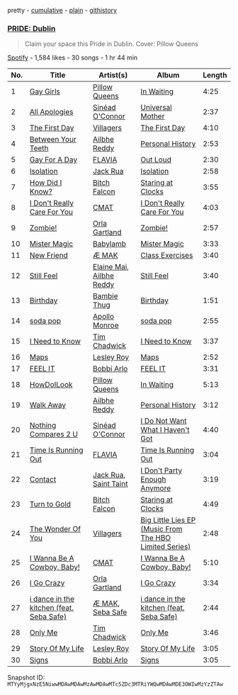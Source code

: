 pretty - [cumulative](/playlists/cumulative/37i9dQZF1DWT9PJEEEAh7g.md) - [plain](/playlists/plain/37i9dQZF1DWT9PJEEEAh7g) - [githistory](https://github.githistory.xyz/mackorone/spotify-playlist-archive/blob/main/playlists/plain/37i9dQZF1DWT9PJEEEAh7g)

### [PRIDE: Dublin](https://open.spotify.com/playlist/37i9dQZF1DWT9PJEEEAh7g)

> Claim your space this Pride in Dublin\. Cover: Pillow Queens

[Spotify](https://open.spotify.com/user/spotify) - 1,584 likes - 30 songs - 1 hr 44 min

| No. | Title | Artist(s) | Album | Length |
|---|---|---|---|---|
| 1 | [Gay Girls](https://open.spotify.com/track/3SrtQXEQjtq2x6WgWJpgfB) | [Pillow Queens](https://open.spotify.com/artist/7BDvurihyagH0uSPNDJX7d) | [In Waiting](https://open.spotify.com/album/1bcRBsdflwrlfkkVSTFKBI) | 4:25 |
| 2 | [All Apologies](https://open.spotify.com/track/1SquBBWJ2qIUAt6GiKZpsq) | [Sinéad O'Connor](https://open.spotify.com/artist/4sD9znwiVFx9cgRPZ42aQ1) | [Universal Mother](https://open.spotify.com/album/0zQllKtOtx3i7QFccbAWvL) | 2:37 |
| 3 | [The First Day](https://open.spotify.com/track/54ocv5qsX6eIjk8C5AyRpT) | [Villagers](https://open.spotify.com/artist/2m1l9MLSslzup4vvokKgvQ) | [The First Day](https://open.spotify.com/album/18JbYJrl9GZMOc06cQpmIm) | 4:10 |
| 4 | [Between Your Teeth](https://open.spotify.com/track/1PsPmZN77TVNyyilMtp1dx) | [Ailbhe Reddy](https://open.spotify.com/artist/1YQiMR5M12HJ28hkJz7qnn) | [Personal History](https://open.spotify.com/album/6boV9BoOGBvjoQ3YugOW3n) | 2:53 |
| 5 | [Gay For A Day](https://open.spotify.com/track/3cVQdF6yFR2bS9Q0t6L7Qo) | [FLAVIA](https://open.spotify.com/artist/4KvJPTW5GGjm49mMuzftPA) | [Out Loud](https://open.spotify.com/album/08B9fiXinIuvpMqkPwozYk) | 2:30 |
| 6 | [Isolation](https://open.spotify.com/track/2aTheQ5VDnPnBS5cQOmjSf) | [Jack Rua](https://open.spotify.com/artist/3aHflddYjlPnPc1oVQiJPB) | [Isolation](https://open.spotify.com/album/4fr1i7HJnnPP8y7ZyoziVk) | 2:58 |
| 7 | [How Did I Know?](https://open.spotify.com/track/3qb46DnwBRPHu50mCvep3s) | [Bitch Falcon](https://open.spotify.com/artist/6NsNTjFVfNwUfLpKbsmt4x) | [Staring at Clocks](https://open.spotify.com/album/7oydtwss0n09uUDYQHfwLb) | 3:55 |
| 8 | [I Don't Really Care For You](https://open.spotify.com/track/5heU7rc2joRWgV7zz9N0Ll) | [CMAT](https://open.spotify.com/artist/3VBNIRx1LxVdRqOiPgkLwv) | [I Don't Really Care For You](https://open.spotify.com/album/2WVqGcJwbqBQxJCeytGbvx) | 4:03 |
| 9 | [Zombie!](https://open.spotify.com/track/1FLyXkdwjRfDakk4XmAFk9) | [Orla Gartland](https://open.spotify.com/artist/3ajf12ub55b51qcS94d9Co) | [Zombie!](https://open.spotify.com/album/76CQMu7yEyiP5gConroJFH) | 2:57 |
| 10 | [Mister Magic](https://open.spotify.com/track/2EDdM9Cd6gDzGGejBqxpse) | [Babylamb](https://open.spotify.com/artist/2eO9bZ9xHCINHEtl8vJPC8) | [Mister Magic](https://open.spotify.com/album/6rdKSNASXtIfyMcfsc35JD) | 3:33 |
| 11 | [New Friend](https://open.spotify.com/track/5Y2DY2YiTWt1SX4iyYTeKr) | [Æ MAK](https://open.spotify.com/artist/2VQ0jNisT4VhPs41VGvvTX) | [Class Exercises](https://open.spotify.com/album/0IN3qTnurwmmG4Noq0QDQM) | 3:40 |
| 12 | [Still Feel](https://open.spotify.com/track/5PJ0jivWgqeBU29idbW75s) | [Elaine Mai](https://open.spotify.com/artist/0wRHsCARScopB5WmbQzMcy), [Ailbhe Reddy](https://open.spotify.com/artist/1YQiMR5M12HJ28hkJz7qnn) | [Still Feel](https://open.spotify.com/album/358BfIBZfO9fx3vlqszzGa) | 3:40 |
| 13 | [Birthday](https://open.spotify.com/track/5oOumjioqsd4vGHk2eoOoz) | [Bambie Thug](https://open.spotify.com/artist/6g3orasGcMPn0gwcE3JMAC) | [Birthday](https://open.spotify.com/album/6HcvC2h9jh0pc1bNIDduzl) | 1:51 |
| 14 | [soda pop](https://open.spotify.com/track/2nV9ysITm7rkYRzk8jx82w) | [Apollo Monroe](https://open.spotify.com/artist/2zn8zIQSLOTHXK4G3CwdXF) | [soda pop](https://open.spotify.com/album/1T36mstSG7sBZgq6EieNGa) | 2:55 |
| 15 | [I Need to Know](https://open.spotify.com/track/1JtMMGtJeqjLp6m6jBRTd4) | [Tim Chadwick](https://open.spotify.com/artist/01xLuKvTWah7tIPATY3MfL) | [I Need to Know](https://open.spotify.com/album/2pASxLad1aBMUMiCwyLgeI) | 3:37 |
| 16 | [Maps](https://open.spotify.com/track/3OFGkaztvfjW0McKujTzdI) | [Lesley Roy](https://open.spotify.com/artist/1hKEBSwDGhKmshGFWiWm7S) | [Maps](https://open.spotify.com/album/76eWcHISpK4WpItAajc84O) | 2:52 |
| 17 | [FEEL IT](https://open.spotify.com/track/6o7XZ3myqqTxtEjZV0Z6jD) | [Bobbi Arlo](https://open.spotify.com/artist/5cudb4Wjab9hm3JH34VzgB) | [FEEL IT](https://open.spotify.com/album/0bYxNQijpmzGVm9PwPIX49) | 3:31 |
| 18 | [HowDoILook](https://open.spotify.com/track/65ggamUCxgszlCtDufMyVV) | [Pillow Queens](https://open.spotify.com/artist/7BDvurihyagH0uSPNDJX7d) | [In Waiting](https://open.spotify.com/album/1bcRBsdflwrlfkkVSTFKBI) | 5:13 |
| 19 | [Walk Away](https://open.spotify.com/track/0OgN6FQsmQV8xaFaOWF9LX) | [Ailbhe Reddy](https://open.spotify.com/artist/1YQiMR5M12HJ28hkJz7qnn) | [Personal History](https://open.spotify.com/album/6boV9BoOGBvjoQ3YugOW3n) | 3:12 |
| 20 | [Nothing Compares 2 U](https://open.spotify.com/track/3nvuPQTw2zuFAVuLsC9IYQ) | [Sinéad O'Connor](https://open.spotify.com/artist/4sD9znwiVFx9cgRPZ42aQ1) | [I Do Not Want What I Haven't Got](https://open.spotify.com/album/34hQFIwGTLf03BZQmGL0iy) | 4:40 |
| 21 | [Time Is Running Out](https://open.spotify.com/track/6Zcm77gXr85gJHGJLZVbPV) | [FLAVIA](https://open.spotify.com/artist/4KvJPTW5GGjm49mMuzftPA) | [Time Is Running Out](https://open.spotify.com/album/2ncVA4VJqFzCU7MP95uuz0) | 3:04 |
| 22 | [Contact](https://open.spotify.com/track/72JVH9goXamjazMk1VU0K1) | [Jack Rua](https://open.spotify.com/artist/3aHflddYjlPnPc1oVQiJPB), [Saint Taint](https://open.spotify.com/artist/4jgc4RCXbjyqKTKtGcdggA) | [I Don't Party Enough Anymore](https://open.spotify.com/album/2MQpAp13fl2VbWoIH1phsx) | 3:19 |
| 23 | [Turn to Gold](https://open.spotify.com/track/4IxSwnTZRv5SVthQ7mt2lA) | [Bitch Falcon](https://open.spotify.com/artist/6NsNTjFVfNwUfLpKbsmt4x) | [Staring at Clocks](https://open.spotify.com/album/7oydtwss0n09uUDYQHfwLb) | 4:49 |
| 24 | [The Wonder Of You](https://open.spotify.com/track/3gwurt17Arq2OTWaM7qZPW) | [Villagers](https://open.spotify.com/artist/2m1l9MLSslzup4vvokKgvQ) | [Big Little Lies EP \(Music From The HBO Limited Series\)](https://open.spotify.com/album/0U2wW1yU3cG3hG7MOFza9M) | 2:48 |
| 25 | [I Wanna Be A Cowboy, Baby!](https://open.spotify.com/track/25JBtRwPAm5tliw9TnSAZH) | [CMAT](https://open.spotify.com/artist/3VBNIRx1LxVdRqOiPgkLwv) | [I Wanna Be A Cowboy, Baby!](https://open.spotify.com/album/05w05hZGUFzTqj53dVavX0) | 5:10 |
| 26 | [I Go Crazy](https://open.spotify.com/track/2Rj9HWaNkUsxdjM2khuqNd) | [Orla Gartland](https://open.spotify.com/artist/3ajf12ub55b51qcS94d9Co) | [I Go Crazy](https://open.spotify.com/album/2xrrcq31pRHAPdQ322aOFy) | 3:34 |
| 27 | [i dance in the kitchen \(feat\. Seba Safe\)](https://open.spotify.com/track/6fk9VbMdmdn4CU87uA8OnN) | [Æ MAK](https://open.spotify.com/artist/2VQ0jNisT4VhPs41VGvvTX), [Seba Safe](https://open.spotify.com/artist/2vY3QN8jlAZS4C4OsbDYV6) | [i dance in the kitchen \(feat\. Seba Safe\)](https://open.spotify.com/album/3396onu6Zpogvzmt4My45w) | 2:44 |
| 28 | [Only Me](https://open.spotify.com/track/31qtxgk7ZLIgXlKC2Izf0a) | [Tim Chadwick](https://open.spotify.com/artist/01xLuKvTWah7tIPATY3MfL) | [Only Me](https://open.spotify.com/album/0TJYQaBMmhrv3XgNsZXJzu) | 3:46 |
| 29 | [Story Of My Life](https://open.spotify.com/track/2yPBpQ622XzDq0BzbqpXeF) | [Lesley Roy](https://open.spotify.com/artist/1hKEBSwDGhKmshGFWiWm7S) | [Story Of My Life](https://open.spotify.com/album/3mM1ZAvynbhV6gtDIry8Iw) | 3:05 |
| 30 | [Signs](https://open.spotify.com/track/7jJZDHf6BtkfmPCR5nKypB) | [Bobbi Arlo](https://open.spotify.com/artist/5cudb4Wjab9hm3JH34VzgB) | [Signs](https://open.spotify.com/album/3oR9LhEEzdKurbGcm9mEDN) | 3:05 |

Snapshot ID: `MTYyMjgxNzE5NiwwMDAwMDAwMzAwMDAwMTc5ZDc3MTRiYWQwMDAwMDE3OWIwMzYzZTAw`
